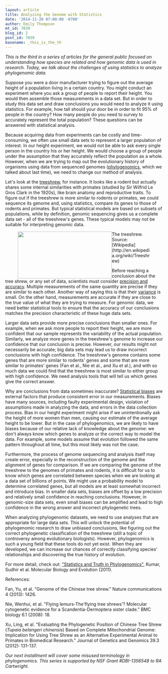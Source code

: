 ```yaml
---
layout: article
title: Analyzing the Genome with Statistics
date: '2014-11-20 07:00:00 -0700'
author: Emily Thompson
mt_id: 7039
blog_id: 2
post_id: 7039
basename: _this_is_the_th
---
```

_This is the third in a series of articles for the general public focused on understanding how species are related and how genomic data is used in research. Today, we talk about the challenges of using statistics to analyze phylogenomic data._

Suppose you were a door manufacturer trying to figure out the average height of a population living in a certain country. You might conduct an experiment where you ask a group of people to report their height. You would then assemble those measurements in a data set. But in order to study this data set and draw conclusions you would need to analyze it using statistics. For example, how tall should your door be in order to fit 95% of people in the country? How many people do you need to survey to accurately represent the total population? These questions can be answered with statistical analysis.

Because acquiring data from experiments can be costly and time-consuming, we often use small data sets to represent a larger population of interest. In our height experiment, we would not be able to ask every single person in the country his or her height. We would choose a group of people under the assumption that they accurately reflect the population as a whole. However, when we are trying to map out the evolutionary history of organisms using data from sequenced genomes ([phylogenomics](http://pandasthumb.org/archives/2014/11/phylogenomics-d.html), which we talked about last time), we need to change our method of analysis. 

Let's look at the [treeshrew](http://en.wikipedia.org/wiki/Treeshrew), for instance. It looks like a rodent but actually shares some internal similarities with primates (studied by Sir Wilfrid Le Gros Clark in the 1920s), like brain anatomy and reproductive traits. To figure out if the treeshrew is more similar to rodents or primates, we could sequence its genome and, using statistics, compare its genes to those of rodents and primates. But typical statistical models are based on subsets of populations, while by definition, genomic sequencing gives us a complete data set - all of the treeshrew's genes. These typical models may not be suitable for interpreting genomic data.

<figure>
<img src="/PT/uploads/2014/treeshrew.jpg" alt="" width="300" height="150" style="float:left;" />
<figcaption markdown="span">
The treeshrew.  Source: [Wikipedia](http://en.wikipedia.org/wiki/Treeshrew)

</figcaption>
</figure>

Before reaching a conclusion about the tree shrew, or any set of data, scientists must consider [precision and accuracy](http://en.wikipedia.org/wiki/Accuracy_and_precision). Multiple measurements of the same quantity are precise if they are similar to each other. Another way of saying this is that their [variance](http://en.wikipedia.org/wiki/Variance) is small. On the other hand, measurements are accurate if they are close to the true value of what they are trying to measure. For genomic data, we need better statistical tools to ensure that the accuracy of our conclusions matches the precision characteristic of these huge data sets. 

Larger data sets provide more precise conclusions than smaller ones. For example, when we ask more people to report their height, we are more confident that our sample represents the variability of the actual population. Similarly, we analyze more genes in the treeshrew's genome to increase our confidence that our conclusion is precise. However, our results might not necessarily be accurate; big data sets may lead us to draw incorrect conclusions with high confidence. The treeshrew's genome contains some genes that are more similar to rodents' genes and some that are more similar to primates' genes (Fan et al., Nie et al., and Xu et al.), and with so much data we could find that the treeshrew is most similar to either group with high confidence. We need analysis tools that will tell us which genes give the correct answer.

Why are conclusions from data sometimes inaccurate? [Statistical biases](http://en.wikipedia.org/wiki/Bias_(statistics)) are external factors that produce consistent error in our measurements. Biases have many sources, including faulty experimental design, violation of assumptions made in analyzing the data, and errors in the data collection process. Bias in our height experiment might arise if we unintentionally ask the height of more women than men, causing our estimate of the average height to be lower. But in the case of phylogenomics, we are likely to have biases because of our relative lack of knowledge about the genome: we don't always know which genes to analyze or the correct way to model the data. For example, some models assume that evolution followed the same pattern throughout all time, but this most likely was not the case. 

Furthermore, the process of genome sequencing and analysis itself may create error, especially in the reconstruction of the genome and the alignment of genes for comparison. If we are comparing the genome of the treeshrew to the genomes of primates and rodents, it is difficult for us to know which genes are correlated between species when we are looking at a data set of billions of points. We might use a probability model to determine correlated genes, but all models are at least somewhat incorrect and introduce bias. In smaller data sets, biases are offset by a low precision and relatively small confidence in reaching conclusions. However, in genomic-size data sets, even small biases can be amplified and lead to high confidence in the wrong answer and incorrect phylogenetic trees.

When analyzing phylogenomic datasets, we need to use analyses that are appropriate for large data sets.  This will unlock the potential of phylogenomic research to draw unbiased conclusions, like figuring out the correct phylogenetic classification of the treeshrew (still a topic of controversy among evolutionary biologists).  However, phylogenomics is such a young field that these tools do not yet exist. When they are developed, we can increase our chances of correctly classifying species' relationships and discovering the true history of evolution.

For more detail, check out: ["Statistics and Truth in Phylogenomics"](http://mbe.oxfordjournals.org/content/29/2/457.full), Kumar, Sudhir et al. Molecular Biology and Evolution (2011).

References: 

Fan, Yu, et al. "Genome of the Chinese tree shrew." Nature communications 4 (2013): 1426.

Nie, Wenhui, et al. "Flying lemurs-The'flying tree shrews'? Molecular cytogenetic evidence for a Scandentia-Dermoptera sister clade." BMC biology 6.1 (2008): 18.

Xu, Ling, et al. "Evaluating the Phylogenetic Position of Chinese Tree Shrew (_Tupaia belangeri chinensis_) Based on Complete Mitochondrial Genome: Implication for Using Tree Shrew as an Alternative Experimental Animal to Primates in Biomedical Research." Journal of Genetics and Genomics 39.3 (2012): 131-137.

_Our next installment will cover some misused terminology in phylogenomics. This series is supported by NSF Grant #DBI-1356548 to RA Cartwright._
